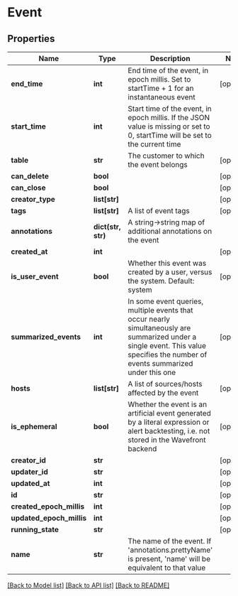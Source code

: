 # Event

## Properties
Name | Type | Description | Notes
------------ | ------------- | ------------- | -------------
**end_time** | **int** | End time of the event, in epoch millis.  Set to startTime + 1 for an instantaneous event | [optional] 
**start_time** | **int** | Start time of the event, in epoch millis.  If the JSON value is missing or set to 0, startTime will be set to the current time | 
**table** | **str** | The customer to which the event belongs | [optional] 
**can_delete** | **bool** |  | [optional] 
**can_close** | **bool** |  | [optional] 
**creator_type** | **list[str]** |  | [optional] 
**tags** | **list[str]** | A list of event tags | [optional] 
**annotations** | **dict(str, str)** | A string-&gt;string map of additional annotations on the event | 
**created_at** | **int** |  | [optional] 
**is_user_event** | **bool** | Whether this event was created by a user, versus the system.  Default: system | [optional] 
**summarized_events** | **int** | In some event queries, multiple events that occur nearly simultaneously are summarized under a single event.  This value specifies the number of events summarized under this one | [optional] 
**hosts** | **list[str]** | A list of sources/hosts affected by the event | [optional] 
**is_ephemeral** | **bool** | Whether the event is an artificial event generated by a literal expression or alert backtesting, i.e. not stored in the Wavefront backend | [optional] 
**creator_id** | **str** |  | [optional] 
**updater_id** | **str** |  | [optional] 
**updated_at** | **int** |  | [optional] 
**id** | **str** |  | [optional] 
**created_epoch_millis** | **int** |  | [optional] 
**updated_epoch_millis** | **int** |  | [optional] 
**running_state** | **str** |  | [optional] 
**name** | **str** | The name of the event.  If &#39;annotations.prettyName&#39; is present, &#39;name&#39; will be equivalent to that value | 

[[Back to Model list]](../README.md#documentation-for-models) [[Back to API list]](../README.md#documentation-for-api-endpoints) [[Back to README]](../README.md)


